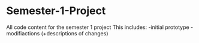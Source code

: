 # Semester-1-Project

All code content for the semester 1 project
This includes:
    -initial prototype
    -modifiactions (+descriptions of changes)

